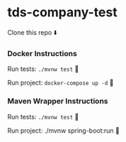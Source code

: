 # tds-company-test

Clone this repo :arrow_down:

### Docker Instructions

Run tests: `./mvnw test` :test_tube:

Run project: `docker-compose up -d` :rocket:

### Maven Wrapper Instructions

Run tests: `./mvnw test` :test_tube:

Run project: ./mvnw spring-boot:run :rocket:
